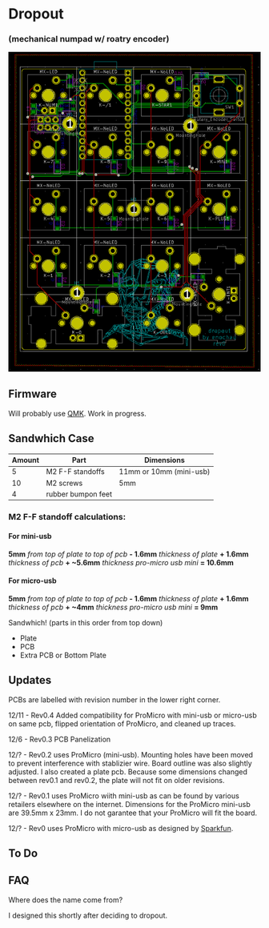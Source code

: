# Dropout 
### (mechanical numpad w/ roatry encoder)

![alt text](./graphics/pcb.png "PCB")

## Firmware
Will probably use [QMK](https://github.com/qmk/qmk_firmware).
Work in progress.

## Sandwhich Case
Amount | Part | Dimensions
--- | --- | ---
5 | M2 F-F standoffs | 11mm or 10mm (mini-usb)
10 | M2 screws | 5mm
4 | rubber bumpon feet

### M2 F-F standoff calculations:

#### For mini-usb
**5mm** _from top of plate to top of pcb_ **- 1.6mm** _thickness of plate_ **+ 1.6mm** _thickness of pcb_ **+ ~5.6mm** _thickness pro-micro usb mini_ **= 10.6mm**
#### For micro-usb
**5mm** _from top of plate to top of pcb_ **- 1.6mm** _thickness of plate_ **+ 1.6mm** _thickness of pcb_ **+ ~4mm** _thickness pro-micro usb mini_ **= 9mm**

Sandwhich! (parts in this order from top down)
*  Plate
*  PCB
*  Extra PCB or Bottom Plate

## Updates
PCBs are labelled with revision number in the lower right corner.

12/11 - Rev0.4 Added compatibility for ProMicro with mini-usb or micro-usb on same pcb, flipped orientation of ProMicro, and cleaned up traces.

12/6 - Rev0.3 PCB Panelization

12/? - Rev0.2 uses ProMicro (mini-usb). Mounting holes have been moved to prevent interference with stablizier wire. Board outline was also slightly adjusted. I also created a plate pcb. Because some dimensions changed between rev0.1 and rev0.2, the plate will not fit on older revisions.

12/? - Rev0.1 uses ProMicro wiith mini-usb as can be found by various retailers elsewhere on the internet. 
Dimensions for the ProMicro mini-usb are 39.5mm x 23mm. I do not garantee that your ProMicro will fit the board.

12/? - Rev0 uses ProMicro with micro-usb as designed by [Sparkfun](https://www.sparkfun.com/products/12640).


## To Do

## FAQ
Where does the name come from?

I designed this shortly after deciding to dropout.
